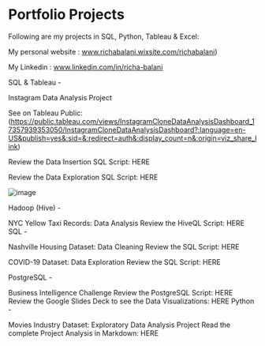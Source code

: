 # Portfolio Projects
Following are my projects in SQL, Python, Tableau & Excel:

My personal website : www.richabalani.wixsite.com/richabalani)

My Linkedin : www.linkedin.com/in/richa-balani
 
SQL & Tableau -

Instagram Data Analysis Project

See on Tableau Public: (https://public.tableau.com/views/InstagramCloneDataAnalysisDashboard_17357939353050/InstagramCloneDataAnalysisDashboard?:language=en-US&publish=yes&:sid=&:redirect=auth&:display_count=n&:origin=viz_share_link)

Review the Data Insertion SQL Script: HERE

Review the Data Exploration SQL Script: HERE

![image](https://github.com/user-attachments/assets/05f8f75b-f1d6-47ee-9328-0b3a55fb13b2)


Hadoop (Hive) -

NYC Yellow Taxi Records: Data Analysis
Review the HiveQL Script: HERE
 SQL -

Nashville Housing Dataset: Data Cleaning
Review the SQL Script: HERE

COVID-19 Dataset: Data Exploration
Review the SQL Script: HERE

 PostgreSQL -

Business Intelligence Challenge
Review the PostgreSQL Script: HERE
Review the Google Slides Deck to see the Data Visualizations: HERE
 Python -

Movies Industry Dataset: Exploratory Data Analysis Project
Read the complete Project Analysis in Markdown: HERE
